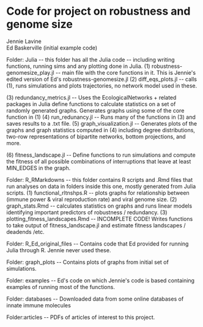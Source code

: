 # Code for project on robustness and genome size

Jennie Lavine<br>
Ed Baskerville (initial example code)


Folder: Julia -- this folder has all the Julia code -- including writing functions, running sims and any plotting done in Julia.
(1) robustness-genomesize_play.jl -- main file with the core functions in it.  This is Jennie's edited version of Ed's robustness-genomesize.jl
(2) diff_eqs_plots.jl -- calls (1), runs simulations and plots trajectories, no network model used in these.

(3) redundancy_metrics.jl -- Uses the EcologicalNetworks + related packages in Julia define functions to calculate statistics on a set of randomly generated graphs.  Generates graphs using some of the core function in (1)
(4) run_redunancy.jl -- Runs many of the functions in (3) and saves results to a .txt file.
(5) graph_visualization.jl -- Generates  plots of the graphs and graph statistics computed in (4) including degree distributions, two-row representations of bipartite networks, bottom projections, and more.

(6) fitness_landscape.jl -- Define functions to run simulations and compute the fitness of all possible combinations of interruptions that leave at least MIN_EDGES in the graph.


Folder: R_RMarkdowns -- this folder contains R scripts and .Rmd files that run analyses on data in folders inside this one, mostly generated from Julia scripts.
(1) functional_rltnshps.R -- plots graphs for relationship between (immune power \& viral reproduction rate) and viral genome size.
(2) graph_stats.Rmd -- calculates statistics on graphs and runs linear models identifying important predictors of robustness / redundancy.
(3) plotting_fitness_landscapes.Rmd -- INCOMPLETE CODE! Writes functions to take output of fitness_landscape.jl and estimate fitness landscapes / deadends /etc.


Folder: R_Ed_original_files -- Contains code that Ed provided for running Julia through R.  Jennie never used these.

Folder: graph_plots -- Contains plots of graphs from initial set of simulations.

Folder: examples -- Ed's code on which Jennie's code is based containing examples of running most of the functions.

Folder: databases -- Downloaded data from some online databases of innate immune molecules

Folder:articles -- PDFs of articles of interest to this project.